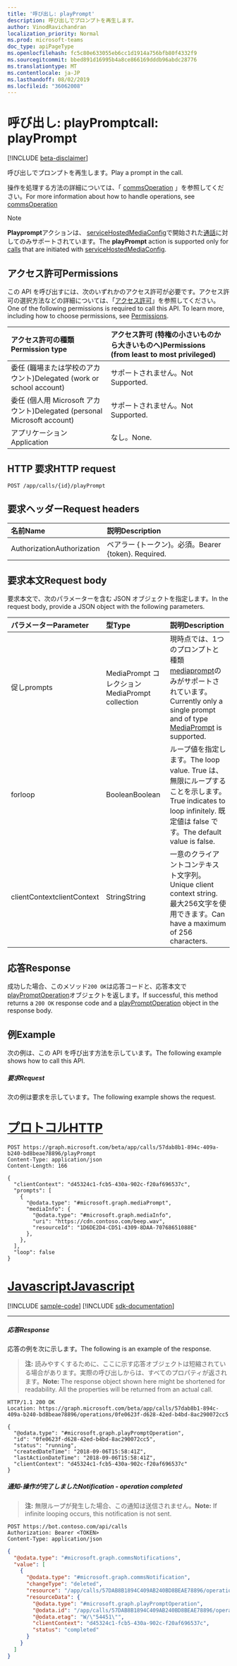 ```yaml
---
title: '呼び出し: playPrompt'
description: 呼び出しでプロンプトを再生します。
author: VinodRavichandran
localization_priority: Normal
ms.prod: microsoft-teams
doc_type: apiPageType
ms.openlocfilehash: fc5c80e633055eb6cc1d1914a756bfb80f4332f9
ms.sourcegitcommit: bbed891d16995b4a8ce866169dddb96abdc28776
ms.translationtype: MT
ms.contentlocale: ja-JP
ms.lasthandoff: 08/02/2019
ms.locfileid: "36062008"
---
```

# <a name="call-playprompt"></a><span data-ttu-id="7ddb5-103">呼び出し: playPrompt</span><span class="sxs-lookup"><span data-stu-id="7ddb5-103">call: playPrompt</span></span>

[!INCLUDE [beta-disclaimer](../../includes/beta-disclaimer.md)]

<span data-ttu-id="7ddb5-104">呼び出しでプロンプトを再生します。</span><span class="sxs-lookup"><span data-stu-id="7ddb5-104">Play a prompt in the call.</span></span>

<span data-ttu-id="7ddb5-105">操作を処理する方法の詳細については、「 [commsOperation](../resources/commsoperation.md) 」を参照してください。</span><span class="sxs-lookup"><span data-stu-id="7ddb5-105">For more information about how to handle operations, see [commsOperation](../resources/commsoperation.md)</span></span>

> [!Note]
> <span data-ttu-id="7ddb5-106">**Playprompt**アクションは、 [serviceHostedMediaConfig](../resources/servicehostedmediaconfig.md)で開始された[通話](../resources/call.md)に対してのみサポートされています。</span><span class="sxs-lookup"><span data-stu-id="7ddb5-106">The **playPrompt** action is supported only for [calls](../resources/call.md) that are initiated with [serviceHostedMediaConfig](../resources/servicehostedmediaconfig.md).</span></span>

## <a name="permissions"></a><span data-ttu-id="7ddb5-107">アクセス許可</span><span class="sxs-lookup"><span data-stu-id="7ddb5-107">Permissions</span></span>
<span data-ttu-id="7ddb5-p101">この API を呼び出すには、次のいずれかのアクセス許可が必要です。アクセス許可の選択方法などの詳細については、「[アクセス許可](/graph/permissions-reference)」を参照してください。</span><span class="sxs-lookup"><span data-stu-id="7ddb5-p101">One of the following permissions is required to call this API. To learn more, including how to choose permissions, see [Permissions](/graph/permissions-reference).</span></span>

| <span data-ttu-id="7ddb5-110">アクセス許可の種類</span><span class="sxs-lookup"><span data-stu-id="7ddb5-110">Permission type</span></span>                        | <span data-ttu-id="7ddb5-111">アクセス許可 (特権の小さいものから大きいものへ)</span><span class="sxs-lookup"><span data-stu-id="7ddb5-111">Permissions (from least to most privileged)</span></span> |
|:---------------------------------------|:--------------------------------------------|
| <span data-ttu-id="7ddb5-112">委任 (職場または学校のアカウント)</span><span class="sxs-lookup"><span data-stu-id="7ddb5-112">Delegated (work or school account)</span></span>     | <span data-ttu-id="7ddb5-113">サポートされません。</span><span class="sxs-lookup"><span data-stu-id="7ddb5-113">Not Supported.</span></span>                               |
| <span data-ttu-id="7ddb5-114">委任 (個人用 Microsoft アカウント)</span><span class="sxs-lookup"><span data-stu-id="7ddb5-114">Delegated (personal Microsoft account)</span></span> | <span data-ttu-id="7ddb5-115">サポートされません。</span><span class="sxs-lookup"><span data-stu-id="7ddb5-115">Not Supported.</span></span>                               |
| <span data-ttu-id="7ddb5-116">アプリケーション</span><span class="sxs-lookup"><span data-stu-id="7ddb5-116">Application</span></span>                            | <span data-ttu-id="7ddb5-117">なし。</span><span class="sxs-lookup"><span data-stu-id="7ddb5-117">None.</span></span>                                        |

## <a name="http-request"></a><span data-ttu-id="7ddb5-118">HTTP 要求</span><span class="sxs-lookup"><span data-stu-id="7ddb5-118">HTTP request</span></span>

<!-- { "blockType": "ignored" } -->
```http
POST /app/calls/{id}/playPrompt
```

## <a name="request-headers"></a><span data-ttu-id="7ddb5-119">要求ヘッダー</span><span class="sxs-lookup"><span data-stu-id="7ddb5-119">Request headers</span></span>
| <span data-ttu-id="7ddb5-120">名前</span><span class="sxs-lookup"><span data-stu-id="7ddb5-120">Name</span></span>          | <span data-ttu-id="7ddb5-121">説明</span><span class="sxs-lookup"><span data-stu-id="7ddb5-121">Description</span></span>               |
|:--------------|:--------------------------|
| <span data-ttu-id="7ddb5-122">Authorization</span><span class="sxs-lookup"><span data-stu-id="7ddb5-122">Authorization</span></span> | <span data-ttu-id="7ddb5-p102">ベアラー {トークン}。必須。</span><span class="sxs-lookup"><span data-stu-id="7ddb5-p102">Bearer {token}. Required.</span></span> |

## <a name="request-body"></a><span data-ttu-id="7ddb5-125">要求本文</span><span class="sxs-lookup"><span data-stu-id="7ddb5-125">Request body</span></span>
<span data-ttu-id="7ddb5-126">要求本文で、次のパラメーターを含む JSON オブジェクトを指定します。</span><span class="sxs-lookup"><span data-stu-id="7ddb5-126">In the request body, provide a JSON object with the following parameters.</span></span>

| <span data-ttu-id="7ddb5-127">パラメーター</span><span class="sxs-lookup"><span data-stu-id="7ddb5-127">Parameter</span></span>      | <span data-ttu-id="7ddb5-128">型</span><span class="sxs-lookup"><span data-stu-id="7ddb5-128">Type</span></span>    |<span data-ttu-id="7ddb5-129">説明</span><span class="sxs-lookup"><span data-stu-id="7ddb5-129">Description</span></span>|
|:---------------|:--------|:----------|
|<span data-ttu-id="7ddb5-130">促し</span><span class="sxs-lookup"><span data-stu-id="7ddb5-130">prompts</span></span>|<span data-ttu-id="7ddb5-131">MediaPrompt コレクション</span><span class="sxs-lookup"><span data-stu-id="7ddb5-131">MediaPrompt collection</span></span>| <span data-ttu-id="7ddb5-132">現時点では、1つのプロンプトと種類[mediaprompt](../resources/mediaprompt.md)のみがサポートされています。</span><span class="sxs-lookup"><span data-stu-id="7ddb5-132">Currently only a single prompt and of type [MediaPrompt](../resources/mediaprompt.md) is supported.</span></span>|
|<span data-ttu-id="7ddb5-133">for</span><span class="sxs-lookup"><span data-stu-id="7ddb5-133">loop</span></span>|<span data-ttu-id="7ddb5-134">Boolean</span><span class="sxs-lookup"><span data-stu-id="7ddb5-134">Boolean</span></span>| <span data-ttu-id="7ddb5-135">ループ値を指定します。</span><span class="sxs-lookup"><span data-stu-id="7ddb5-135">The loop value.</span></span> <span data-ttu-id="7ddb5-136">True は、無限にループすることを示します。</span><span class="sxs-lookup"><span data-stu-id="7ddb5-136">True indicates to loop infinitely.</span></span> <span data-ttu-id="7ddb5-137">既定値は false です。</span><span class="sxs-lookup"><span data-stu-id="7ddb5-137">The default value is false.</span></span> |
|<span data-ttu-id="7ddb5-138">clientContext</span><span class="sxs-lookup"><span data-stu-id="7ddb5-138">clientContext</span></span>|<span data-ttu-id="7ddb5-139">String</span><span class="sxs-lookup"><span data-stu-id="7ddb5-139">String</span></span>|<span data-ttu-id="7ddb5-140">一意のクライアントコンテキスト文字列。</span><span class="sxs-lookup"><span data-stu-id="7ddb5-140">Unique client context string.</span></span> <span data-ttu-id="7ddb5-141">最大256文字を使用できます。</span><span class="sxs-lookup"><span data-stu-id="7ddb5-141">Can have a maximum of 256 characters.</span></span>|

## <a name="response"></a><span data-ttu-id="7ddb5-142">応答</span><span class="sxs-lookup"><span data-stu-id="7ddb5-142">Response</span></span>
<span data-ttu-id="7ddb5-143">成功した場合、このメソッド`200 OK`は応答コードと、応答本文で[playPromptOperation](../resources/playpromptoperation.md)オブジェクトを返します。</span><span class="sxs-lookup"><span data-stu-id="7ddb5-143">If successful, this method returns a `200 OK` response code and a [playPromptOperation](../resources/playpromptoperation.md) object in the response body.</span></span>

## <a name="example"></a><span data-ttu-id="7ddb5-144">例</span><span class="sxs-lookup"><span data-stu-id="7ddb5-144">Example</span></span>
<span data-ttu-id="7ddb5-145">次の例は、この API を呼び出す方法を示しています。</span><span class="sxs-lookup"><span data-stu-id="7ddb5-145">The following example shows how to call this API.</span></span>

##### <a name="request"></a><span data-ttu-id="7ddb5-146">要求</span><span class="sxs-lookup"><span data-stu-id="7ddb5-146">Request</span></span>
<span data-ttu-id="7ddb5-147">次の例は要求を示しています。</span><span class="sxs-lookup"><span data-stu-id="7ddb5-147">The following example shows the request.</span></span>


# <a name="httptabhttp"></a>[<span data-ttu-id="7ddb5-148">プロトコル</span><span class="sxs-lookup"><span data-stu-id="7ddb5-148">HTTP</span></span>](#tab/http)
<!-- {
  "blockType": "request",
  "name": "call-playPrompt"
}-->
```http
POST https://graph.microsoft.com/beta/app/calls/57dab8b1-894c-409a-b240-bd8beae78896/playPrompt
Content-Type: application/json
Content-Length: 166

{
  "clientContext": "d45324c1-fcb5-430a-902c-f20af696537c",
  "prompts": [
    {
      "@odata.type": "#microsoft.graph.mediaPrompt",
      "mediaInfo": {
        "@odata.type": "#microsoft.graph.mediaInfo",
        "uri": "https://cdn.contoso.com/beep.wav",
        "resourceId": "1D6DE2D4-CD51-4309-8DAA-70768651088E"
      },
    },
  ],
  "loop": false
}
```
# <a name="javascripttabjavascript"></a>[<span data-ttu-id="7ddb5-149">Javascript</span><span class="sxs-lookup"><span data-stu-id="7ddb5-149">Javascript</span></span>](#tab/javascript)
[!INCLUDE [sample-code](../includes/snippets/javascript/call-playprompt-javascript-snippets.md)]
[!INCLUDE [sdk-documentation](../includes/snippets/snippets-sdk-documentation-link.md)]

---


##### <a name="response"></a><span data-ttu-id="7ddb5-150">応答</span><span class="sxs-lookup"><span data-stu-id="7ddb5-150">Response</span></span>
<span data-ttu-id="7ddb5-151">応答の例を次に示します。</span><span class="sxs-lookup"><span data-stu-id="7ddb5-151">The following is an example of the response.</span></span>

> <span data-ttu-id="7ddb5-p105">**注:** 読みやすくするために、ここに示す応答オブジェクトは短縮されている場合があります。実際の呼び出しからは、すべてのプロパティが返されます。</span><span class="sxs-lookup"><span data-stu-id="7ddb5-p105">**Note:** The response object shown here might be shortened for readability. All the properties will be returned from an actual call.</span></span>

<!-- {
  "blockType": "response",
  "truncated": true,
  "@odata.type": "microsoft.graph.playPromptOperation"
} -->
```http
HTTP/1.1 200 OK
Location: https://graph.microsoft.com/beta/app/calls/57dab8b1-894c-409a-b240-bd8beae78896/operations/0fe0623f-d628-42ed-b4bd-8ac290072cc5

{
  "@odata.type": "#microsoft.graph.playPromptOperation",
  "id": "0fe0623f-d628-42ed-b4bd-8ac290072cc5",
  "status": "running",
  "createdDateTime": "2018-09-06T15:58:41Z",
  "lastActionDateTime": "2018-09-06T15:58:41Z",
  "clientContext": "d45324c1-fcb5-430a-902c-f20af696537c"
}

```

##### <a name="notification---operation-completed"></a><span data-ttu-id="7ddb5-154">通知-操作が完了しました</span><span class="sxs-lookup"><span data-stu-id="7ddb5-154">Notification - operation completed</span></span>

 ><span data-ttu-id="7ddb5-155">**注:** 無限ループが発生した場合、この通知は送信されません。</span><span class="sxs-lookup"><span data-stu-id="7ddb5-155">**Note:** If infinite looping occurs, this notification is not sent.</span></span>
 
```http
POST https://bot.contoso.com/api/calls
Authorization: Bearer <TOKEN>
Content-Type: application/json
```

<!-- {
  "blockType": "example",
  "@odata.type": "microsoft.graph.commsNotifications"
}-->
```json
{
  "@odata.type": "#microsoft.graph.commsNotifications",
  "value": [
    {
      "@odata.type": "#microsoft.graph.commsNotification",
      "changeType": "deleted",
      "resource": "/app/calls/57DAB8B1894C409AB240BD8BEAE78896/operations/0FE0623FD62842EDB4BD8AC290072CC5",
      "resourceData": {
        "@odata.type": "#microsoft.graph.playPromptOperation",
        "@odata.id": "/app/calls/57DAB8B1894C409AB240BD8BEAE78896/operations/0FE0623FD62842EDB4BD8AC290072CC5",
        "@odata.etag": "W/\"54451\"",
        "clientContext": "d45324c1-fcb5-430a-902c-f20af696537c",
        "status": "completed"
      }
    }
  ]
}
```

<!-- uuid: 8fcb5dbc-d5aa-4681-8e31-b001d5168d79
2015-10-25 14:57:30 UTC -->
<!--
{
  "type": "#page.annotation",
  "description": "call: playPrompt",
  "keywords": "",
  "section": "documentation",
  "tocPath": "",
  "suppressions": [
  ]
}
-->

